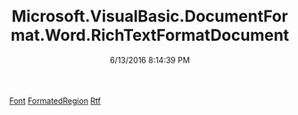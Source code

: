 ﻿---
title: Microsoft.VisualBasic.DocumentFormat.Word.RichTextFormatDocument
date: 6/13/2016 8:14:39 PM
---

[Font](T-Microsoft.VisualBasic.DocumentFormat.Word.RichTextFormatDocument.Font.html)
[FormatedRegion](T-Microsoft.VisualBasic.DocumentFormat.Word.RichTextFormatDocument.FormatedRegion.html)
[Rtf](T-Microsoft.VisualBasic.DocumentFormat.Word.RichTextFormatDocument.Rtf.html)
